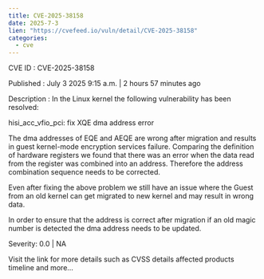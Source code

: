 ```yaml
--- 
title: CVE-2025-38158
date: 2025-7-3
lien: "https://cvefeed.io/vuln/detail/CVE-2025-38158"
categories:
  - cve
---
```


CVE ID : CVE-2025-38158

Published :  July 3
2025
9:15 a.m. | 2 hours
57 minutes ago

Description : In the Linux kernel
the following vulnerability has been resolved:

hisi_acc_vfio_pci: fix XQE dma address error

The dma addresses of EQE and AEQE are wrong after migration and
results in guest kernel-mode encryption services  failure.
Comparing the definition of hardware registers
we found that
there was an error when the data read from the register was
combined into an address. Therefore
the address combination
sequence needs to be corrected.

Even after fixing the above problem
we still have an issue
where the Guest from an old kernel can get migrated to
new kernel and may result in wrong data.

In order to ensure that the address is correct after migration
if an old magic number is detected
the dma address needs to be
updated.

Severity: 0.0 | NA

Visit the link for more details
such as CVSS details
affected products
timeline
and more...
